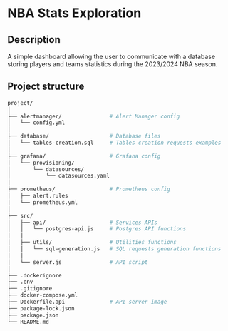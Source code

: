# NBA Stats Exploration

## Description
A simple dashboard allowing the user to communicate with a database storing players and teams statistics during the 2023/2024 NBA season.

## Project structure
```bash
project/
│
├── alertmanager/               # Alert Manager config
│   └── config.yml
│
├── database/                   # Database files
│   └── tables-creation.sql     # Tables creation requests examples
│
├── grafana/                    # Grafana config
│   └── provisioning/
│       └── datasources/
│           └── datasources.yaml
│
├── prometheus/                 # Prometheus config
│   ├── alert.rules
│   └── prometheus.yml
│
├── src/
│   ├── api/                    # Services APIs
│   │   └── postgres-api.js     # Postgres API functions
│   │
│   ├── utils/                  # Utilities functions
│   │   └── sql-generation.js   # SQL requests generation functions
│   │
│   └── server.js               # API script
│
├── .dockerignore
├── .env
├── .gitignore
├── docker-compose.yml
├── Dockerfile.api              # API server image
├── package-lock.json
├── package.json
└── README.md
```